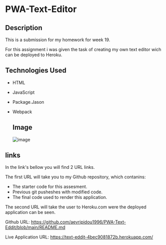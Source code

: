 # PWA-Text-Editor

## Description

This is a submission for my homework for week 19.

For this assignment i was given the task of creating my own text editor wich can be deployed to Heroku.

## Technologies Used
- HTML
- JavaScript
- Package.Jason
- Webpack

  ## Image
  ![image](https://github.com/aevripidou1996/PWA-Text-Eddit/assets/114223852/957b37ad-482d-421a-9f12-b4729313fa30)

## links
In the link's bellow you will find 2 URL links.

The first URL will take you to my Github repository, which contanins:

- The starter code for this assesment.
- Previous git pusheshes with modified code.
- The final code used to render this application.
  
The second URL will take the user to Heroku.com were the deployed application can be seen.

Github URL: https://github.com/aevripidou1996/PWA-Text-Eddit/blob/main/README.md

Live Application URL: https://text-eddit-4bec9081872b.herokuapp.com/
